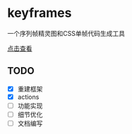 # keyframes

一个序列帧精灵图和CSS单帧代码生成工具

[点击查看](https://xiaofuyesnew.github.io/keyframes/)

## TODO

- [x] 重建框架
- [x] actions
- [ ] 功能实现
- [ ] 细节优化
- [ ] 文档编写
